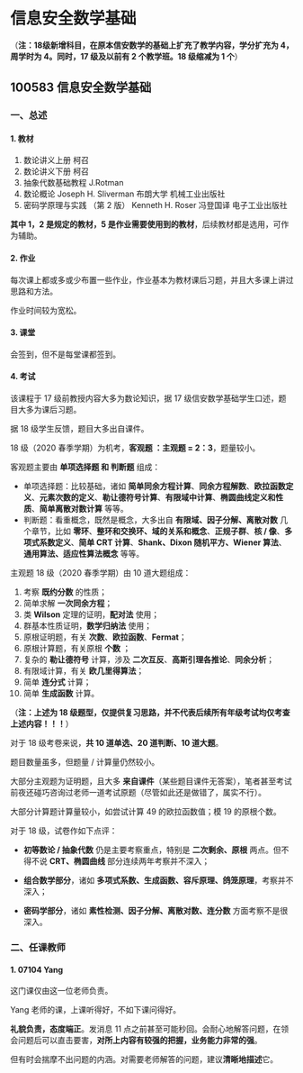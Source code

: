 # 信息安全数学基础

（**注：18级新增科目，在原本信安数学的基础上扩充了教学内容，学分扩充为 4，周学时为 4。同时，17 级及以前有 2 个教学班。18 级缩减为 1 个**）

## 100583 信息安全数学基础

### 一、总述

#### 1. 教材

1. 数论讲义上册 柯召
2. 数论讲义下册 柯召
3. 抽象代数基础教程 J.Rotman
4. 数论概论 Joseph H. Sliverman 布朗大学 机械工业出版社
5. 密码学原理与实践 （第 2 版） Kenneth H. Roser 冯登国译 电子工业出版社

**其中 1，2 是规定的教材，5 是作业需要使用到的教材**，后续教材都是选用，可作为辅助。

#### 2. 作业

每次课上都或多或少布置一些作业，作业基本为教材课后习题，并且大多课上讲过思路和方法。

作业时间较为宽松。

#### 3. 课堂

会签到，但不是每堂课都签到。

#### 4. 考试

该课程于 17 级前教授内容大多为数论知识，据 17 级信安数学基础学生口述，题目大多为课后习题。

据 18 级学生反馈，题目大多出自课件。

18 级（2020 春季学期）为机考，**客观题 ：主观题 = 2：3**，题量较小。

客观题主要由 **单项选择题 和 判断题** 组成：

* 单项选择题：比较基础，诸如 **简单同余方程计算**、**同余方程解数**、**欧拉函数定义**、**元素次数的定义**、**勒让德符号计算**、**有限域中计算**、**椭圆曲线定义和性质**、**简单离散对数计算** 等等。
* 判断题：看重概念，既然是概念，大多出自 **有限域、因子分解、离散对数** 几个章节，比如 **零环**、**整环和交换环、域的关系和概念**、**正规子群**、**核 / 像**、**多项式系数定义**、**简单 CRT 计算**、**Shank、Dixon 随机平方、Wiener 算法**、**通用算法、适应性算法概念** 等等。

主观题 18 级（2020 春季学期）由 10 道大题组成：

1. 考察 **既约分数** 的性质；
2. 简单求解 **一次同余方程**；
3. 类 **Wilson** 定理的证明，**配对法** 使用；
4. 群基本性质证明，**数学归纳法** 使用；
5. 原根证明题，有关 **次数**、**欧拉函数**、**Fermat**；
6. 原根计算题，有关原根 **个数** ；
7. 复杂的 **勒让德符号** 计算，涉及 **二次互反**、**高斯引理各推论**、**同余分析**；
8. 有限域计算，有关 **欧几里得算法**；
9. 简单 **连分式** 计算；
10. 简单 **生成函数** 计算。

（**注：上述为 18 级题型，仅提供复习思路，并不代表后续所有年级考试均仅考查上述内容！！！**）

对于 18 级考卷来说，**共 10 道单选、20 道判断、10 道大题**。

题目数量虽多，但题量 / 计算量仍然较小。

大部分主观题为证明题，且大多 **来自课件**（某些题目课件无答案），笔者甚至考试前夜还碰巧咨询过老师一道考试原题（尽管如此还是做错了，属实不行）。

大部分计算题计算量较小，如尝试计算 49 的欧拉函数值；模 19 的原根个数。

对于 18 级，试卷作如下点评：

* **初等数论 / 抽象代数** 仍是主要考察重点，特别是 **二次剩余、原根** 两点。但不得不说 **CRT、椭圆曲线** 部分连续两年考察并不深入；

* **组合数学部分**，诸如 **多项式系数、生成函数、容斥原理、鸽笼原理**，考察并不深入；

* **密码学部分**，诸如 **素性检测、因子分解、离散对数、连分数** 方面考察不是很深入。

### 二、任课教师

#### 1. 07104 Yang

这门课仅由这一位老师负责。

Yang 老师的课，上课听得好，不如下课问得好。

**礼貌负责，态度端正**。发消息 11 点之前甚至可能秒回。会耐心地解答问题，在领会问题后可以直击要害，**对所上内容有较强的把握，业务能力非常的强**。

但有时会揣摩不出问题的内涵。对需要老师解答的问题，建议**清晰地描述**它。
